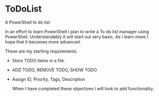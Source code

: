 # ToDoList
A PowerShell to do list

In an effort to learn PowerShell I plan to write a To do list manager using PowerShell.  Understandably it will start out very basic.  As I learn more I hope that it becomes more advanced. 

These are my starting requirements.  

- Store TODO items in a file.
- ADD TODO, REMOVE TODO, SHOW TODO
- Assign ID, Priority, Tags, Description 

  When I have completed these objectives I will look to add functionality. 
